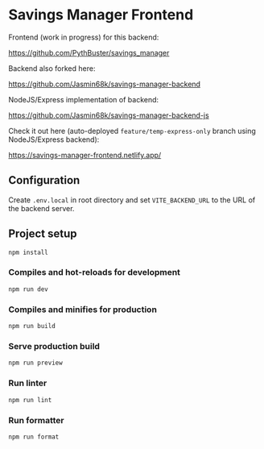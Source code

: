 # Savings Manager Frontend

Frontend (work in progress) for this backend:

https://github.com/PythBuster/savings_manager

Backend also forked here:

https://github.com/Jasmin68k/savings-manager-backend

NodeJS/Express implementation of backend:

https://github.com/Jasmin68k/savings-manager-backend-js

Check it out here (auto-deployed `feature/temp-express-only` branch using NodeJS/Express backend):

https://savings-manager-frontend.netlify.app/

## Configuration

Create `.env.local` in root directory and set `VITE_BACKEND_URL` to the URL of the backend server.

## Project setup

```
npm install
```

### Compiles and hot-reloads for development

```
npm run dev
```

### Compiles and minifies for production

```
npm run build
```

### Serve production build

```
npm run preview
```

### Run linter

```
npm run lint
```

### Run formatter

```
npm run format
```
